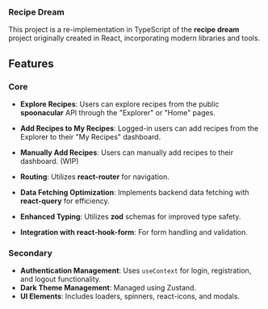 ### Recipe Dream

This project is a re-implementation in TypeScript of the **recipe dream** project originally created in React, incorporating modern libraries and tools.

## Features

### Core

-   **Explore Recipes**: Users can explore recipes from the public **spoonacular** API through the "Explorer" or "Home" pages.
-   **Add Recipes to My Recipes**: Logged-in users can add recipes from the Explorer to their "My Recipes" dashboard.
-   **Manually Add Recipes**: Users can manually add recipes to their dashboard. (WIP)

-   **Routing**: Utilizes **react-router** for navigation.
-   **Data Fetching Optimization**: Implements backend data fetching with **react-query** for efficiency.
-   **Enhanced Typing**: Utilizes **zod** schemas for improved type safety.
-   **Integration with** **react-hook-form**: For form handling and validation.

### Secondary

-   **Authentication Management**: Uses `useContext` for login, registration, and logout functionality.
-   **Dark Theme Management**: Managed using Zustand.
-   **UI Elements**: Includes loaders, spinners, react-icons, and modals.
